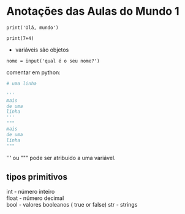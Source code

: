 # Anotações das Aulas do Mundo 1

`print('Olá, mundo')`

`print(7+4)`

- variáveis são objetos

`nome = input('qual é o seu nome?')`

comentar em python:
```python
# uma linha

'''
mais
de uma
linha
'''
"""
mais
de uma
linha
"""
```

''' ou """ pode ser atribuido a uma variável.

## tipos primitivos

int - número inteiro  
float - número decimal  
bool - valores booleanos ( true or false)
str - strings